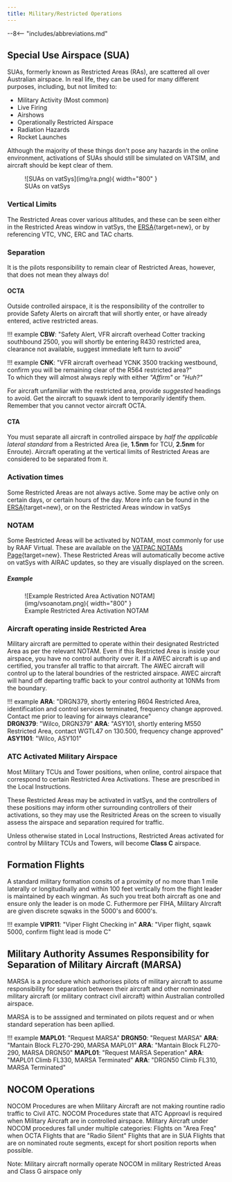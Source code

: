 ```yaml
---
title: Military/Restricted Operations
---
```


--8<-- "includes/abbreviations.md"

## Special Use Airspace (SUA)
SUAs, formerly known as Restricted Areas (RAs), are scattered all over Australian airspace. In real life, they can be used for many different purposes, including, but not limited to:

- Military Activity (Most common)
- Live Firing
- Airshows
- Operationally Restricted Airspace
- Radiation Hazards
- Rocket Launches

Although the majority of these things don't pose any hazards in the online environment, activations of SUAs should still be simulated on VATSIM, and aircraft should be kept clear of them.

<figure markdown>
![SUAs on vatSys](img/ra.png){ width="800" }
  <figcaption>SUAs on vatSys</figcaption>
</figure>

### Vertical Limits
The Restricted Areas cover various altitudes, and these can be seen either in the Restricted Areas window in vatSys, the [ERSA](https://www.airservicesaustralia.com/aip/aip.asp){target=new}, or by referencing VTC, VNC, ERC and TAC charts.

### Separation
It is the pilots responsibility to remain clear of Restricted Areas, however, that does not mean they always do!

#### OCTA
Outside controlled airspace, it is the responsibility of the controller to provide Safety Alerts on aircraft that will shortly enter, or have already entered, active restricted areas.

!!! example
    **CBW**: "Safety Alert, VFR aircraft overhead Cotter tracking southbound 2500, you will shortly be entering R430 restricted area, clearance not available, suggest immediate left turn to avoid"

!!! example
    **CNK**: "VFR aircraft overhead YCNK 3500 tracking westbound, confirm you will be remaining clear of the R564 restricted area?"  
    To which they will almost always reply with either *"Affirm"* or *"Huh?"*

For aircraft unfamiliar with the restricted area, provide *suggested* headings to avoid. Get the aircraft to squawk ident to temporarily identify them. Remember that you cannot vector aircraft OCTA.

#### CTA
You must separate all aircraft in controlled airspace by *half the applicable lateral standard* from a Restricted Area (ie, **1.5nm** for TCU, **2.5nm** for Enroute). Aircraft operating at the vertical limits of Restricted Areas are considered to be separated from it.

### Activation times
Some Restricted Areas are not always active. Some may be active only on certain days, or certain hours of the day. More info can be found in the [ERSA](https://www.airservicesaustralia.com/aip/aip.asp){target=new}, or on the Restricted Areas window in vatSys

### NOTAM
Some Restricted Areas will be activated by NOTAM, most commonly for use by RAAF Virtual. These are available on the [VATPAC NOTAMs Page](https://vatpac.org/publications/notam){target=new}. These Restricted Areas will automatically become active on vatSys with AIRAC updates, so they are visually displayed on the screen.

##### Example
<figure markdown>
![Example Restricted Area Activation NOTAM](img/vsoanotam.png){ width="800" }
  <figcaption>Example Restricted Area Activation NOTAM</figcaption>
</figure>

### Aircraft operating inside Restricted Area
Military aircraft are permitted to operate within their designated Restricted Area as per the relevant NOTAM. Even if this Restricted Area is inside your airspace, you have no control authority over it. If a AWEC aircraft is up and certified, you transfer all traffic to that aircraft. The AWEC aircraft will control up to the lateral boundries of the restricted airspace. AWEC aircraft will hand off departing traffic back to your control authority at 10NMs from the boundary.

!!! example
    **ARA**: "DRGN379, shortly entering R604 Restricted Area, identification and control services terminated, frequency change approved. Contact me prior to leaving for airways clearance"  
    **DRGN379**: "Wilco, DRGN379"
    **ARA**: "ASY101, shortly entering M550 Restricted Area, contact WGTL47 on 130.500, frequency change approved"
    **ASY1101**: "Wilco, ASY101"

### ATC Activated Military Airspace
Most Military TCUs and Tower positions, when online, control airspace that correspond to certain Restricted Area Activations. These are prescribed in the Local Instructions.

These Restricted Areas may be activated in vatSys, and the controllers of these positions may inform other surrounding controllers of their activations, so they may use the Resitricted Areas on the screen to visually assess the airspace and separation required for traffic.

Unless otherwise stated in Local Instructions, Restricted Areas activated for control by Military TCUs and Towers, will become **Class C** airspace.

## Formation Flights
A standard military formation consits of a proximity of no more than 1 mile laterally or longitudinally and within 100 feet vertically from the flight leader is maintained by each wingman. As such you treat both aircraft as one and ensure only the leader is on mode C. Futhermore per FIHA, Military AIrcraft are given discrete sqwaks in the 5000's and 6000's.

!!! example
    **VIPR11**: "Viper Flight Checking in"
    **ARA**: "Viper flight, sqawk 5000, confirm flight lead is mode C" 

## Military Authority Assumes Responsibility for Separation of Military Aircraft (MARSA)
MARSA is a procedure which authorises pilots of military aircraft to assume
responsibility for separation between their aircraft and other nominated military aircraft (or military contract
civil aircraft) within Australian controlled airspace. 

MARSA is to be asssigned and terminated on pilots request and or when standard seperation has been apllied.

!!! example
    **MAPL01**: "Request MARSA"
    **DRGN50**: "Request MARSA"
    **ARA**: "Mantain Block FL270-290, MARSA MAPL01"
    **ARA**: "Mantain Block FL270-290, MARSA DRGN50"
    **MAPL01**: "Request MARSA Seperation"
    **ARA**: "MAPL01 Climb FL330, MARSA Terminated"
    **ARA**: "DRGN50 Climb FL310, MARSA Terminated"

## NOCOM Operations
NOCOM Procedures are when Military Aircraft are not making rountine radio traffic to Civil ATC. NOCOM Procedures state that ATC Approavl is required when Military Aircraft are in controlled airspace. Military Aircraft under NOCOM procedures fall under multiple categories:
Flights on "Area Freq" when OCTA
Flights that are "Radio Silent"
Flights that are in SUA
Flights that are on nominated route segments, except for short position reports when possible.

Note: Military aircraft normally operate NOCOM in military Restricted Areas and Class G airspace only
